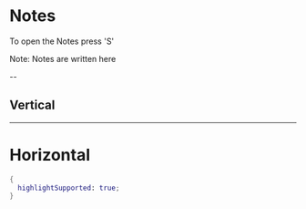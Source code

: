 # Notes

To open the Notes press 'S'

Note:
Notes are written here

--

## Vertical

---

# Horizontal

```nix
{
  highlightSupported: true;
}
